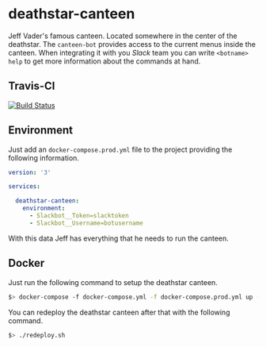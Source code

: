 # deathstar-canteen

Jeff Vader's famous canteen. Located somewhere in the center of the deathstar. The `canteen-bot` provides access to the current menus inside the canteen. When integrating it with you _Slack_ team you can write `<botname> help` to get more information about the commands at hand.

## Travis-CI

[![Build Status](https://travis-ci.org/nalla/deathstar-canteen.svg?branch=master)](https://travis-ci.org/nalla/deathstar-canteen)

## Environment

Just add an `docker-compose.prod.yml` file to the project providing the following information.

~~~yml
version: '3'

services:

  deathstar-canteen:
    environment:
      - Slackbot__Token=slacktoken
      - Slackbot__Username=botusername
~~~

With this data Jeff has everything that he needs to run the canteen.

## Docker

Just run the following command to setup the deathstar canteen.

~~~bash
$> docker-compose -f docker-compose.yml -f docker-compose.prod.yml up -d
~~~

You can redeploy the deathstar canteen after that with the following command.

~~~bash
$> ./redeploy.sh
~~~
